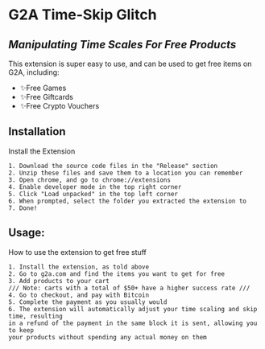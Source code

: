 # G2A Time-Skip Glitch
## _Manipulating Time Scales For Free Products_

This extension is super easy to use, and can be used to get free items on G2A, including:

- ✨Free Games
- ✨Free Giftcards
- ✨Free Crypto Vouchers

## Installation

Install the Extension

```
1. Download the source code files in the "Release" section
2. Unzip these files and save them to a location you can remember
3. Open chrome, and go to chrome://extensions
4. Enable developer mode in the top right corner
5. Click "Load unpacked" in the top left corner
6. When prompted, select the folder you extracted the extension to
7. Done!
```

## Usage:
How to use the extension to get free stuff
```
1. Install the extension, as told above
2. Go to g2a.com and find the items you want to get for free
3. Add products to your cart 
/// Note: carts with a total of $50+ have a higher success rate ///
4. Go to checkout, and pay with Bitcoin
5. Complete the payment as you usually would
6. The extension will automatically adjust your time scaling and skip time, resulting 
in a refund of the payment in the same block it is sent, allowing you to keep 
your products without spending any actual money on them
```